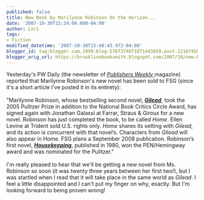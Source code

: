 ```yaml
---
published: false
title: New Book by Marilynne Robinson On the Horizon...
date: '2007-10-30T15:24:00.000-04:00'
author: Lori
tags:
- Fiction
modified_datetime: '2007-10-30T15:48:43.972-04:00'
blogger_id: tag:blogger.com,1999:blog-5767374071871443859.post-2216745049687445317
blogger_orig_url: https://brooklinebooksmith.blogspot.com/2007/10/new-book-by-marilynne-robinson-on.html
---
```


Yesterday's PW Daily (the newsletter of <a href="https://www.publishersweekly.com/"><em>Publishers Weekly</em> </a>magazine) reported that Marilynne Robinson's new novel has been sold to FSG (since it's a short article I've posted it in its entirety):<br /><br />"Marilynne Robinson, whose bestselling second novel, <strong><em><a href="https://brookline.booksense.com/NASApp/store/Product?s=showproduct&amp;isbn=9780312424404">Gilead</a></em></strong>, took the 2005 Pulitzer Prize in addition to the National Book Critics Circle Award, has signed again with Jonathan Galassi at Farrar, Straus &amp; Giroux for a new novel. Robinson has just completed the book, to be called <em>Home</em>. Ellen Levine at Trident sold U.S. rights only. <em>Home</em> shares its setting with <em>Gilead</em>, and its action is concurrent with that novel’s. Characters from <em>Gilead</em> will also appear in Home. FSG plans a September 2008 publication. Robinson’s first novel, <strong><em><a href="https://brookline.booksense.com/NASApp/store/Product?s=showproduct&amp;isbn=9780312424091">Housekeeping</a></em></strong>, published in 1980, won the PEN/Hemingway award and was nominated for the Pulitzer."<br /><br />I'm really pleased to hear that we'll be getting a new novel from Ms. Robinson so soon (it was twenty three years between her first two!), but I was startled when I read that it will take place in the same world as <em>Gilead</em>. I feel a little disappointed and I can't put my finger on why, exactly. But I'm looking forward to being proven wrong!